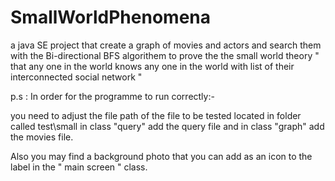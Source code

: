 # SmallWorldPhenomena
a java SE project that create a graph of movies and actors and search them with the Bi-directional BFS algorithem to prove the the small world theory " that any one in the world knows any one in the world with list of their interconnected social network "

p.s : In order for the programme to run correctly:-

you need to adjust the file path of the file to be tested located in folder called test\\small
in class "query" add the query file and in class "graph" add the movies file.

Also you may find a background photo that you can add as an icon to the label in the " main screen " class.
  
  

